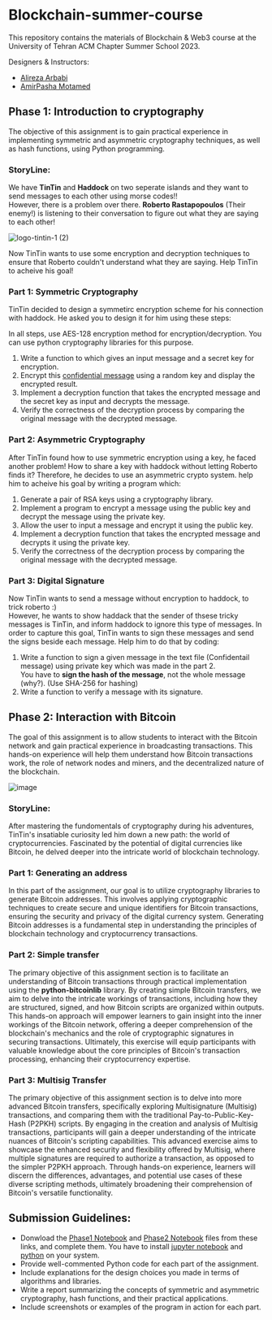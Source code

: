 # Blockchain-summer-course
This repository contains the materials of Blockchain &amp; Web3 course at the University of Tehran ACM Chapter Summer School 2023.

Designers & Instructors:    
* [Alireza Arbabi](https://github.com/Alireza-Zwolf)       
* [AmirPasha Motamed](https://github.com/aamirpashaa)     
     

## Phase 1: Introduction to cryptography
The objective of this assignment is to gain practical experience in implementing symmetric and asymmetric cryptography techniques, as well as hash functions, using Python programming.      

     
### StoryLine:
We have **TinTin** and **Haddock** on two seperate islands and they want to send messages to each other using morse codes!!   
However, there is a problem over there. **Roberto Rastapopoulos** (Their enemy!) is listening to their conversation to figure out what they are saying to each other!

![logo-tintin-1 (2)](https://github.com/UT-ACM-Student-Chapter/Blockchain-summer-course/assets/88896798/17b925b5-5fdf-4992-a927-2109663e1180)

Now TinTin wants to use some encryption and decryption techniques to ensure that Roberto couldn't understand what they are saying. Help TinTin to acheive his goal! 


### Part 1: Symmetric Cryptography
TinTin decided to design a symmetirc encryption scheme for his connection with haddock. He asked you to design it for him using these steps:     

In all steps, use AES-128 encryption method for encryption/decryption. You can use python cryptography libraries for this purpose.    
1. Write a function to which gives an input message and a secret key for encryption.     
2. Encrypt this [confidential message](https://github.com/UT-ACM-Student-Chapter/Blockchain-summer-course/blob/main/CA1/Confidential-Message.txt) using a random key and display the encrypted result.     
3. Implement a decryption function that takes the encrypted message and the secret key as input and decrypts the message.     
4. Verify the correctness of the decryption process by comparing the original message with the decrypted message.


### Part 2: Asymmetric Cryptography
After TinTin found how to use symmetric encryption using a key, he faced another problem! How to share a key with haddock without letting Roberto finds it? Therefore, he decides to use an asymmetric crypto system. help him to acheive his goal by writing a program which:   

1. Generate a pair of RSA keys using a cryptography library.
2. Implement a program to encrypt a message using the public key and decrypt the message using the private key.
3. Allow the user to input a message and encrypt it using the public key.
4. Implement a decryption function that takes the encrypted message and decrypts it using the private key.
5. Verify the correctness of the decryption process by comparing the original message with the decrypted message.

### Part 3: Digital Signature
Now TinTin wants to send a message without encryption to haddock, to trick roberto :)    
However, he wants to show haddack that the sender of thsese tricky messages is TinTin, and inform haddock to ignore this type of messages. In order to capture this goal, TinTin wants to sign these messages and send the signs beside each message. Help him to do that by coding:     

1. Write a function to sign a given message in the text file (Confidentail message) using private key which was made in the part 2.     
   You have to **sign the hash of the message**, not the whole message (why?). (Use SHA-256 for hashing)
2. Write a function to verify a message with its signature.

## Phase 2: Interaction with Bitcoin
The goal of this assignment is to allow students to interact with the Bitcoin network and gain practical experience in broadcasting transactions. This hands-on experience will help them understand how Bitcoin transactions work, the role of network nodes and miners, and the decentralized nature of the blockchain.

![image](https://github.com/UT-ACM-Student-Chapter/Blockchain-SoC-Projects/assets/88896798/26f0e560-1c5a-4d06-aba4-5ce4fe2996e2)


### StoryLine:
After mastering the fundomentals of cryptography during his adventures, TinTin's insatiable curiosity led him down a new path: the world of cryptocurrencies. Fascinated by the potential of digital currencies like Bitcoin, he delved deeper into the intricate world of blockchain technology.

### Part 1: Generating an address
In this part of the assignment, our goal is to utilize cryptography libraries to generate Bitcoin addresses. This involves applying cryptographic techniques to create secure and unique identifiers for Bitcoin transactions, ensuring the security and privacy of the digital currency system. Generating Bitcoin addresses is a fundamental step in understanding the principles of blockchain technology and cryptocurrency transactions.

### Part 2: Simple transfer
The primary objective of this assignment section is to facilitate an understanding of Bitcoin transactions through practical implementation using the <strong>python-bitcoinlib</strong> library. By creating simple Bitcoin transfers, we aim to delve into the intricate workings of transactions, including how they are structured, signed, and how Bitcoin scripts are organized within outputs. This hands-on approach will empower learners to gain insight into the inner workings of the Bitcoin network, offering a deeper comprehension of the blockchain's mechanics and the role of cryptographic signatures in securing transactions. Ultimately, this exercise will equip participants with valuable knowledge about the core principles of Bitcoin's transaction processing, enhancing their cryptocurrency expertise.

### Part 3: Multisig Transfer
The primary objective of this assignment section is to delve into more advanced Bitcoin transfers, specifically exploring Multisignature (Multisig) transactions, and comparing them with the traditional Pay-to-Public-Key-Hash (P2PKH) scripts. By engaging in the creation and analysis of Multisig transactions, participants will gain a deeper understanding of the intricate nuances of Bitcoin's scripting capabilities. This advanced exercise aims to showcase the enhanced security and flexibility offered by Multisig, where multiple signatures are required to authorize a transaction, as opposed to the simpler P2PKH approach. Through hands-on experience, learners will discern the differences, advantages, and potential use cases of these diverse scripting methods, ultimately broadening their comprehension of Bitcoin's versatile functionality.


## Submission Guidelines:
- Donwload the [Phase1 Notebook](https://github.com/UT-ACM-Student-Chapter/Blockchain-summer-course/blob/main/CA1/CryptoGraphy-CA.ipynb) and [Phase2 Notebook](https://github.com/aamirpashaa/Blockchain-summer-course/blob/main/CA2/Bitcoin-CA.ipynb) files from these links, and complete them. You have to install [jupyter notebook](https://jupyter.org/install) and [python](https://www.python.org/downloads/) on your system.     
- Provide well-commented Python code for each part of the assignment.
- Include explanations for the design choices you made in terms of algorithms and libraries.
- Write a report summarizing the concepts of symmetric and asymmetric cryptography, hash functions, and their practical applications.
- Include screenshots or examples of the program in action for each part.
